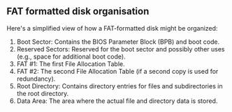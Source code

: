 ## FAT formatted disk organisation

Here's a simplified view of how a FAT-formatted disk might be organized:

1. Boot Sector: Contains the BIOS Parameter Block (BPB) and boot code.
2. Reserved Sectors: Reserved for the boot sector and possibly other uses (e.g., space for additional boot code).
3. FAT #1: The first File Allocation Table.
4. FAT #2: The second File Allocation Table (if a second copy is used for redundancy).
5. Root Directory: Contains directory entries for files and subdirectories in the root directory.
6. Data Area: The area where the actual file and directory data is stored.
